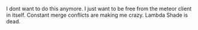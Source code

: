 I dont want to do this anymore. I just want to be free from the meteor client in itself. Constant merge conflicts are making me crazy. Lambda Shade is dead.
